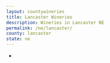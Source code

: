```yaml
---
layout: countywineries
title: Lancaster Wineries
description: Wineries in Lancaster NE
permalink: /ne/lancaster/
county: lancaster
state: ne
---
```

-
